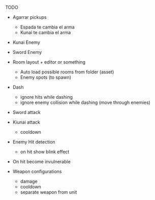 TODO

* Agarrar pickups
  - Espada te cambia el arma
  - Kunai te cambia el arma

* Kunai Enemy
* Sword Enemy

* Room layout + editor or something
  - Auto load possible rooms from folder (asset)
  - Enemy spots (to spawn)

* Dash
  - ignore hits while dashing
  - ignore enemy collision while dashing (move through enemies)

* Sword attack

* Kiunai attack
  - cooldown

* Enemy Hit detection
  - on hit show blink effect

* On hit become invulnerable

* Weapon configurations
  - damage
  - cooldown 
  - separate weapon from unit
